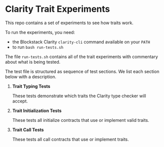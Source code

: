 # Clarity Trait Experiments

This repo contains a set of experiments to see how traits work.

To run the experiments, you need:

-   the Blockstack Clarity `clarity-cli` command available on your `PATH`
-   to run `bash run-tests.sh`

The file `run-tests.sh` contains all of the trait experiments with commentary about what is being tested.

The test file is structured as sequence of test sections.
We list each section below with a description.

1.  **Trait Typing Tests**

    These tests demonstrate which traits the Clarity type checker will accept.

1.  **Trait Initialization Tests**

    These tests all initialize contracts that use or implement valid traits.

2.  **Trait Call Tests**

    These tests all call contracts that use or implement traits.
